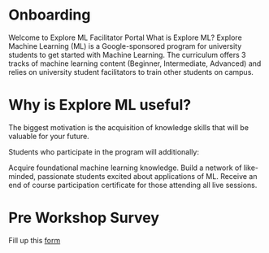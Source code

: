 # Onboarding
Welcome to Explore ML Facilitator Portal 
What is Explore ML?
Explore Machine Learning (ML) is a Google-sponsored program for university students to get started with Machine Learning. The curriculum offers 3 tracks of machine learning content (Beginner, Intermediate, Advanced) and relies on university student facilitators to train other students on campus.



# Why is Explore ML useful?
The biggest motivation is the acquisition of knowledge skills that will be valuable for your future.

Students who participate in the program will additionally:

Acquire foundational machine learning knowledge.
Build a network of like-minded, passionate students excited about applications of ML.
Receive an end of course participation certificate for those attending all live sessions.

# Pre Workshop Survey
Fill up this [form](https://bit.ly/exploreml-s-pre)

